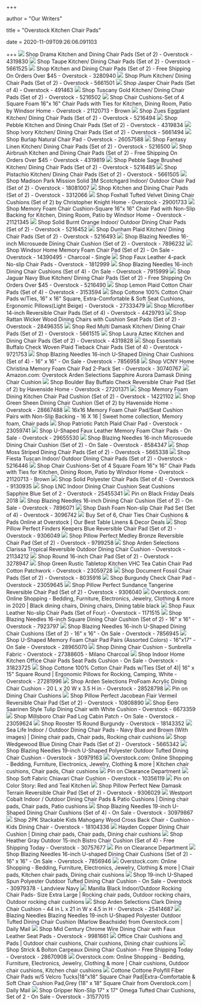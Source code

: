 +++
        
author = "Our Writers"
        
title = "Overstock Kitchen Chair Pads"
        
date = 2020-11-09T09:26:06.091103
        
+++
[ ![](https://ak1.ostkcdn.com/images/products/4319830/Drama-Kitchen-and-Dining-Chair-Pads-Set-of-2-P12296324.jpg?impolicy=medium)](https://ak1.ostkcdn.com/images/products/4319830/Drama-Kitchen-and-Dining-Chair-Pads-Set-of-2-P12296324.jpg?impolicy=medium) Shop Drama Kitchen and Dining Chair Pads (Set of 2) - Overstock - 4319830
[ ![](https://ak1.ostkcdn.com/images/products/P13410162.jpg?impolicy=medium)](https://ak1.ostkcdn.com/images/products/P13410162.jpg?impolicy=medium) Shop Taupe Kitchen/ Dining Chair Pads (Set of 2) - Overstock - 5661525
[ ![](https://ak1.ostkcdn.com/images/products/P11384026.jpg?impolicy=medium)](https://ak1.ostkcdn.com/images/products/P11384026.jpg?impolicy=medium) Shop Kitchen and Dining Chair Pads (Set of 2) - Free Shipping On Orders  Over $45 - Overstock - 3280940
[ ![](https://ak1.ostkcdn.com/images/products/P13410140.jpg?impolicy=medium)](https://ak1.ostkcdn.com/images/products/P13410140.jpg?impolicy=medium) Shop Plum Kitchen/ Dining Chair Pads (Set of 2) - Overstock - 5661501
[ ![](https://ak1.ostkcdn.com/images/products/P917023.jpg?impolicy=medium)](https://ak1.ostkcdn.com/images/products/P917023.jpg?impolicy=medium) Shop Jasper Chair Pads (Set of 4) - Overstock - 491463
[ ![](https://ak1.ostkcdn.com/images/products/P13044256.jpg?impolicy=medium)](https://ak1.ostkcdn.com/images/products/P13044256.jpg?impolicy=medium) Shop Tuscany Gold Kitchen/ Dining Chair Pads (Set of 2) - Overstock -  5216502
[ ![](https://ak1.ostkcdn.com/images/products/21120713/Chair-Cushions-Set-of-4-Square-Foam-16-x-16-Chair-Pads-with-Ties-for-Kitchen-Dining-Room-Patio-by-Windsor-Home-046a1f82-cfa5-4c95-8693-901c249adc67_600.jpg?impolicy=medium)](https://ak1.ostkcdn.com/images/products/21120713/Chair-Cushions-Set-of-4-Square-Foam-16-x-16-Chair-Pads-with-Ties-for-Kitchen-Dining-Room-Patio-by-Windsor-Home-046a1f82-cfa5-4c95-8693-901c249adc67_600.jpg?impolicy=medium) Shop Chair Cushions-Set of 4 Square Foam 16"x 16" Chair Pads with Ties for  Kitchen, Dining Room, Patio by Windsor Home - Overstock - 21120713 - Brown
[ ![](https://ak1.ostkcdn.com/images/products/P13044248.jpg?impolicy=medium)](https://ak1.ostkcdn.com/images/products/P13044248.jpg?impolicy=medium) Shop Zues Eggplant Kitchen/ Dining Chair Pads (Set of 2) - Overstock -  5216494
[ ![](https://ak1.ostkcdn.com/images/products/P12296328.jpg?impolicy=medium)](https://ak1.ostkcdn.com/images/products/P12296328.jpg?impolicy=medium) Shop Pebble Kitchen and Dining Chair Pads (Set of 2) - Overstock - 4319834
[ ![](https://ak1.ostkcdn.com/images/products/P13410134.jpg?impolicy=medium)](https://ak1.ostkcdn.com/images/products/P13410134.jpg?impolicy=medium) Shop Ivory Kitchen/ Dining Chair Pads (Set of 2) - Overstock - 5661494
[ ![](https://ak1.ostkcdn.com/images/products/is/images/direct/16bd62debf4400912a24c27c3b59dba61dd94b2c/Burlap-Natural-Chair-Pad.jpg)](https://ak1.ostkcdn.com/images/products/is/images/direct/16bd62debf4400912a24c27c3b59dba61dd94b2c/Burlap-Natural-Chair-Pad.jpg) Shop Burlap Natural Chair Pad - Overstock - 26057588
[ ![](https://ak1.ostkcdn.com/images/products/P13044254.jpg?impolicy=medium)](https://ak1.ostkcdn.com/images/products/P13044254.jpg?impolicy=medium) Shop Fantasy Linen Kitchen/ Dining Chair Pads (Set of 2) - Overstock -  5216500
[ ![](https://ak1.ostkcdn.com/images/products/P12296314.jpg?impolicy=medium)](https://ak1.ostkcdn.com/images/products/P12296314.jpg?impolicy=medium) Shop Airbrush Kitchen and Dining Chair Pads (Set of 2) - Free Shipping On  Orders Over $45 - Overstock - 4319819
[ ![](https://ak1.ostkcdn.com/images/products/P13044240.jpg?impolicy=medium)](https://ak1.ostkcdn.com/images/products/P13044240.jpg?impolicy=medium) Shop Pebble Sage Brushed Kitchen/ Dining Chair Pads (Set of 2) - Overstock  - 5216485
[ ![](https://ak1.ostkcdn.com/images/products/P13410144.jpg?impolicy=medium)](https://ak1.ostkcdn.com/images/products/P13410144.jpg?impolicy=medium) Shop Pistachio Kitchen/ Dining Chair Pads (Set of 2) - Overstock - 5661505
[ ![](https://ak1.ostkcdn.com/images/products/18081007/Madison-Park-Mission-Solid-3M-Scotchgard-Indoor-Outdoor-Chair-Pad-Set-of-2-53c8b692-b0ec-4f09-af8a-7c8b565a2578_600.jpg?impolicy=medium)](https://ak1.ostkcdn.com/images/products/18081007/Madison-Park-Mission-Solid-3M-Scotchgard-Indoor-Outdoor-Chair-Pad-Set-of-2-53c8b692-b0ec-4f09-af8a-7c8b565a2578_600.jpg?impolicy=medium) Shop Madison Park Mission Solid 3M Scotchgard Indoor/ Outdoor Chair Pad  (Set of 2) - Overstock - 18081007
[ ![](https://ak1.ostkcdn.com/images/products/3/P11409161.jpg?impolicy=medium)](https://ak1.ostkcdn.com/images/products/3/P11409161.jpg?impolicy=medium) Shop Kitchen and Dining Chair Pads (Set of 2) - Overstock - 3312066
[ ![](https://ak1.ostkcdn.com/images/products/29001733/Foxhall-Tufted-Velvet-Dining-Chair-Cushions-Set-of-2-by-Christopher-Knight-Home-86d4e069-f20d-4e9d-afce-589222e77e14_600.jpg?impolicy=medium)](https://ak1.ostkcdn.com/images/products/29001733/Foxhall-Tufted-Velvet-Dining-Chair-Cushions-Set-of-2-by-Christopher-Knight-Home-86d4e069-f20d-4e9d-afce-589222e77e14_600.jpg?impolicy=medium) Shop Foxhall Tufted Velvet Dining Chair Cushions (Set of 2) by Christopher  Knight Home - Overstock - 29001733
[ ![](https://ak1.ostkcdn.com/images/products/21121345/Memory-Foam-Chair-Cushion-Square-16-x-16-Chair-Pad-with-Non-Slip-Backing-for-Kitchen-Dining-Room-Patio-by-Windsor-Home-fc798a2d-f46e-4c8a-bc91-5dc5d6ef25a3_600.jpg?impolicy=medium)](https://ak1.ostkcdn.com/images/products/21121345/Memory-Foam-Chair-Cushion-Square-16-x-16-Chair-Pad-with-Non-Slip-Backing-for-Kitchen-Dining-Room-Patio-by-Windsor-Home-fc798a2d-f46e-4c8a-bc91-5dc5d6ef25a3_600.jpg?impolicy=medium) Shop Memory Foam Chair Cushion-Square 16"x 16" Chair Pad with Non-Slip  Backing for Kitchen, Dining Room, Patio by Windsor Home - Overstock -  21121345
[ ![](https://ak1.ostkcdn.com/images/products/P13044220.jpg?impolicy=medium)](https://ak1.ostkcdn.com/images/products/P13044220.jpg?impolicy=medium) Shop Solid Burnt Orange Indoor/ Outdoor Dining Chair Pads (Set of 2) -  Overstock - 5216452
[ ![](https://ak1.ostkcdn.com/images/products/5216493/Dunham-Plaid-Kitchen-Dining-Chair-Pads-Set-of-2-P13044247.jpg?impolicy=medium)](https://ak1.ostkcdn.com/images/products/5216493/Dunham-Plaid-Kitchen-Dining-Chair-Pads-Set-of-2-P13044247.jpg?impolicy=medium) Shop Dunham Plaid Kitchen/ Dining Chair Pads (Set of 2) - Overstock -  5216493
[ ![](https://ak1.ostkcdn.com/images/products/7896232/Blazing-Needles-16-inch-Microsuede-Dining-Chair-Cushion-Set-of-2-9de696cc-0d8e-4849-a183-4087c9766bb1_600.jpg?impolicy=medium)](https://ak1.ostkcdn.com/images/products/7896232/Blazing-Needles-16-inch-Microsuede-Dining-Chair-Cushion-Set-of-2-9de696cc-0d8e-4849-a183-4087c9766bb1_600.jpg?impolicy=medium) Shop Blazing Needles 16-inch Microsuede Dining Chair Cushion (Set of 2) -  Overstock - 7896232
[ ![](https://ak1.ostkcdn.com/images/products/14390495/Windsor-Home-Memory-Foam-Chair-Pad-Set-of-2-b31fd7ae-bb74-4768-9e51-07ab4dc1a03e_600.jpg?impolicy=medium)](https://ak1.ostkcdn.com/images/products/14390495/Windsor-Home-Memory-Foam-Chair-Pad-Set-of-2-b31fd7ae-bb74-4768-9e51-07ab4dc1a03e_600.jpg?impolicy=medium) Shop Windsor Home Memory Foam Chair Pad (Set of 2) - On Sale - Overstock -  14390495 - Charcoal - Single
[ ![](https://ak1.ostkcdn.com/images/products/P10160585.jpg?impolicy=medium)](https://ak1.ostkcdn.com/images/products/P10160585.jpg?impolicy=medium) Shop Faux Leather 4-pack No-slip Chair Pads - Overstock - 1812999
[ ![](https://ak1.ostkcdn.com/images/products/7915999/Blazing-Needles-16-inch-Dining-Chair-Cushions-Set-of-4-dc8a1d97-5757-416f-91e9-e0fa71ed75ee_600.jpg?impolicy=medium)](https://ak1.ostkcdn.com/images/products/7915999/Blazing-Needles-16-inch-Dining-Chair-Cushions-Set-of-4-dc8a1d97-5757-416f-91e9-e0fa71ed75ee_600.jpg?impolicy=medium) Shop Blazing Needles 16-inch Dining Chair Cushions (Set of 4) - On Sale -  Overstock - 7915999
[ ![](https://ak1.ostkcdn.com/images/products/P13044245.jpg?impolicy=medium)](https://ak1.ostkcdn.com/images/products/P13044245.jpg?impolicy=medium) Shop Jaguar Navy Blue Kitchen/ Dining Chair Pads (Set of 2) - Free Shipping  On Orders Over $45 - Overstock - 5216490
[ ![](https://ak1.ostkcdn.com/images/products/3/P11277140.jpg?impolicy=medium)](https://ak1.ostkcdn.com/images/products/3/P11277140.jpg?impolicy=medium) Shop Lemon Plaid Cotton Chair Pads (Set of 4) - Overstock - 3153594
[ ![](https://ak1.ostkcdn.com/images/products/27333479/Cottone-100-Cotton-Chair-Pads-w-Ties-16-x-16-Square-Extra-Comfortable-Soft-Seat-Cushions-Ergonomic-Pillows-Light-Beige-6f2251a3-5fe8-4bfb-87f2-cf2ee8f7e08c_600.jpg?impolicy=medium)](https://ak1.ostkcdn.com/images/products/27333479/Cottone-100-Cotton-Chair-Pads-w-Ties-16-x-16-Square-Extra-Comfortable-Soft-Seat-Cushions-Ergonomic-Pillows-Light-Beige-6f2251a3-5fe8-4bfb-87f2-cf2ee8f7e08c_600.jpg?impolicy=medium) Shop Cottone 100% Cotton Chair Pads w/Ties, 16" x 16" Square,  Extra-Comfortable & Soft Seat Cushions, Ergonomic Pillows(Light Beige) -  Overstock - 27333479
[ ![](https://ak1.ostkcdn.com/images/products/4429793/Micro-Fiber-Reversible-Chair-Pads-Set-of-4-821d5d67-e1db-45d9-b2ef-90e71f1ea583_600.jpg?impolicy=medium)](https://ak1.ostkcdn.com/images/products/4429793/Micro-Fiber-Reversible-Chair-Pads-Set-of-4-821d5d67-e1db-45d9-b2ef-90e71f1ea583_600.jpg?impolicy=medium) Shop Microfiber 14-inch Reversible Chair Pads (Set of 4) - Overstock -  4429793
[ ![](https://ak1.ostkcdn.com/images/products/28496355/Rattan-Wicker-Wood-Dining-Chairs-with-Cushion-Seat-Pads-Set-of-2-47b6133b-0d49-4f30-8e9d-20b436e4c52c.jpg)](https://ak1.ostkcdn.com/images/products/28496355/Rattan-Wicker-Wood-Dining-Chairs-with-Cushion-Seat-Pads-Set-of-2-47b6133b-0d49-4f30-8e9d-20b436e4c52c.jpg) Shop Rattan Wicker Wood Dining Chairs with Cushion Seat Pads (Set of 2) -  Overstock - 28496355
[ ![](https://ak1.ostkcdn.com/images/products/P13410153.jpg?impolicy=medium)](https://ak1.ostkcdn.com/images/products/P13410153.jpg?impolicy=medium) Shop Red Multi Damask Kitchen/ Dining Chair Pads (Set of 2) - Overstock -  5661515
[ ![](https://ak1.ostkcdn.com/images/products/P12296322.jpg?impolicy=medium)](https://ak1.ostkcdn.com/images/products/P12296322.jpg?impolicy=medium) Shop Laura Aztec Kitchen and Dining Chair Pads (Set of 2) - Overstock -  4319828
[ ![](https://ak1.ostkcdn.com/images/products/9721753/Buffalo-Check-Woven-Plaid-Chair-Pads-with-Tiebacks-set-of-4-ac86334d-2009-433a-aae0-13c88db1702e_600.jpg?impolicy=medium)](https://ak1.ostkcdn.com/images/products/9721753/Buffalo-Check-Woven-Plaid-Chair-Pads-with-Tiebacks-set-of-4-ac86334d-2009-433a-aae0-13c88db1702e_600.jpg?impolicy=medium) Shop Essentials Buffalo Check Woven Plaid Tieback Chair Pads (Set of 4) -  Overstock - 9721753
[ ![](https://ak1.ostkcdn.com/images/products/is/images/direct/bbe285583aea2a27e9ef95c64a165fd38eeb65a7/Blazing-Needles-16-inch-U-Shaped-Dining-Chair-Cushions-%28Set-of-4%29.jpg?impolicy=medium)](https://ak1.ostkcdn.com/images/products/is/images/direct/bbe285583aea2a27e9ef95c64a165fd38eeb65a7/Blazing-Needles-16-inch-U-Shaped-Dining-Chair-Cushions-%28Set-of-4%29.jpg?impolicy=medium) Shop Blazing Needles 16-inch U-Shaped Dining Chair Cushions (Set of 4) -  16" x 16" - On Sale - Overstock - 7856958
[ ![](https://ak1.ostkcdn.com/images/products/30740767/VCNY-Home-Christina-Memory-Foam-Chair-Pad-2-Pack-Set-9214c5ec-7a38-4130-9d99-abab06cca83a_600.jpg?impolicy=medium)](https://ak1.ostkcdn.com/images/products/30740767/VCNY-Home-Christina-Memory-Foam-Chair-Pad-2-Pack-Set-9214c5ec-7a38-4130-9d99-abab06cca83a_600.jpg?impolicy=medium) Shop VCNY Home Christina Memory Foam Chair Pad 2-Pack Set - Overstock -  30740767
[ ![](https://images-na.ssl-images-amazon.com/images/I/81cAbX5JBzL._AC_SL1500_.jpg)](https://images-na.ssl-images-amazon.com/images/I/81cAbX5JBzL._AC_SL1500_.jpg) Amazon.com: Overstock Arden Selections Sapphire Aurora Damask Dining Chair  Cushion
[ ![](https://ak1.ostkcdn.com/images/products/27201371/Havenside-Home-Boulder-Bay-Buffalo-Check-Reversible-Chair-Pad-Set-of-2-a92a9b6f-c8d7-488d-b48b-11cec8f78409_600.jpg?impolicy=medium)](https://ak1.ostkcdn.com/images/products/27201371/Havenside-Home-Boulder-Bay-Buffalo-Check-Reversible-Chair-Pad-Set-of-2-a92a9b6f-c8d7-488d-b48b-11cec8f78409_600.jpg?impolicy=medium) Shop Boulder Bay Buffalo Check Reversible Chair Pad (Set of 2) by Havenside  Home - Overstock - 27201371
[ ![](https://ak1.ostkcdn.com/images/products/14221102/Memory-Foam-Dining-Kitchen-Chair-Pad-Cushion-Set-of-2-d4840e16-3104-4906-bc61-943ad0a820de.jpg)](https://ak1.ostkcdn.com/images/products/14221102/Memory-Foam-Dining-Kitchen-Chair-Pad-Cushion-Set-of-2-d4840e16-3104-4906-bc61-943ad0a820de.jpg) Shop Memory Foam Dining Kitchen Chair Pad Cushion (Set of 2) - Overstock -  14221102
[ ![](https://ak1.ostkcdn.com/images/products/28667488/Indoor-Seat-Cushions-Green-Dining-Chair-Cushion-Set-of-2-N-A-db519598-7d1a-4a67-8636-e3f040fe6953_600.jpg?impolicy=medium)](https://ak1.ostkcdn.com/images/products/28667488/Indoor-Seat-Cushions-Green-Dining-Chair-Cushion-Set-of-2-N-A-db519598-7d1a-4a67-8636-e3f040fe6953_600.jpg?impolicy=medium) Shop Green Sheen Dining Chair Cushion (Set of 2) by Havenside Home -  Overstock - 28667488
[ ![](https://i.pinimg.com/originals/0c/71/a0/0c71a0363c21f84e8c9a43745a6bb120.jpg)](https://i.pinimg.com/originals/0c/71/a0/0c71a0363c21f84e8c9a43745a6bb120.jpg) 16x16 Memory Foam Chair Pad/Seat Cushion Pairs with Non-Slip Backing - 16 X  16 | Sweet home collection, Memory foam, Chair pads
[ ![](https://ak1.ostkcdn.com/images/products/is/images/direct/a395655eb061612dec3eca6bac05cfd9f1f65401/Patriotic-Patch-Plaid-Chair-Pad.jpg?impolicy=medium)](https://ak1.ostkcdn.com/images/products/is/images/direct/a395655eb061612dec3eca6bac05cfd9f1f65401/Patriotic-Patch-Plaid-Chair-Pad.jpg?impolicy=medium) Shop Patriotic Patch Plaid Chair Pad - Overstock - 23059741
[ ![](https://ak1.ostkcdn.com/images/products/29655530/U-Shaped-Faux-Leather-Memory-Foam-Chair-Pads-388bfffa-d374-402d-8c60-2ac987e5c6e1_600.jpg?impolicy=medium)](https://ak1.ostkcdn.com/images/products/29655530/U-Shaped-Faux-Leather-Memory-Foam-Chair-Pads-388bfffa-d374-402d-8c60-2ac987e5c6e1_600.jpg?impolicy=medium) Shop U-Shaped Faux Leather Memory Foam Chair Pads - On Sale - Overstock -  29655530
[ ![](https://ak1.ostkcdn.com/images/products/8584347/Blazing-Needles-16-inch-Microsuede-Dining-Chair-Cushion-Set-of-2-f1dd1431-0beb-47ba-bf84-62ccdb12cff5_600.jpg?impolicy=medium)](https://ak1.ostkcdn.com/images/products/8584347/Blazing-Needles-16-inch-Microsuede-Dining-Chair-Cushion-Set-of-2-f1dd1431-0beb-47ba-bf84-62ccdb12cff5_600.jpg?impolicy=medium) Shop Blazing Needles 16-inch Microsuede Dining Chair Cushion (Set of 2) -  On Sale - Overstock - 8584347
[ ![](https://ak1.ostkcdn.com/images/products/P13413037.jpg?impolicy=medium)](https://ak1.ostkcdn.com/images/products/P13413037.jpg?impolicy=medium) Shop Moss Striped Dining Chair Pads (Set of 2) - Overstock - 5665338
[ ![](https://ak1.ostkcdn.com/images/products/P13044215.jpg?impolicy=medium)](https://ak1.ostkcdn.com/images/products/P13044215.jpg?impolicy=medium) Shop Fiesta Tuscan Indoor/ Outdoor Dining Chair Pads (Set of 2) - Overstock  - 5216446
[ ![](https://ak1.ostkcdn.com/images/products/21120713/Chair-Cushions-Set-of-4-Square-Foam-16-x-16-Chair-Pads-with-Ties-for-Kitchen-Dining-Room-Patio-by-Windsor-Home-462bd748-f7ba-4a37-88d2-e28c3d7c3872_600.jpg?impolicy=medium)](https://ak1.ostkcdn.com/images/products/21120713/Chair-Cushions-Set-of-4-Square-Foam-16-x-16-Chair-Pads-with-Ties-for-Kitchen-Dining-Room-Patio-by-Windsor-Home-462bd748-f7ba-4a37-88d2-e28c3d7c3872_600.jpg?impolicy=medium) Shop Chair Cushions-Set of 4 Square Foam 16"x 16" Chair Pads with Ties for  Kitchen, Dining Room, Patio by Windsor Home - Overstock - 21120713 - Brown
[ ![](https://ak1.ostkcdn.com/images/products/9130935/Gray-Solid-Polyester-Chair-Pads-Set-of-4-6cb8bb13-e56b-4f42-97b4-8392a3650f10_600.jpg?impolicy=medium)](https://ak1.ostkcdn.com/images/products/9130935/Gray-Solid-Polyester-Chair-Pads-Set-of-4-6cb8bb13-e56b-4f42-97b4-8392a3650f10_600.jpg?impolicy=medium) Shop Solid Polyester Chair Pads (Set of 4) - Overstock - 9130935
[ ![](https://ak1.ostkcdn.com/images/products/25455341/LNC-Indoor-Dining-Chair-Cushion-Seat-Cushions-Sapphire-Blue-Set-of-2-N-A-15de0fef-b865-4beb-afa2-2082a7802b9f_600.jpg?impolicy=medium)](https://ak1.ostkcdn.com/images/products/25455341/LNC-Indoor-Dining-Chair-Cushion-Seat-Cushions-Sapphire-Blue-Set-of-2-N-A-15de0fef-b865-4beb-afa2-2082a7802b9f_600.jpg?impolicy=medium) Shop LNC Indoor Dining Chair Cushion Seat Cushions Sapphire Blue Set of 2 -  Overstock - 25455341
[ ![](https://i.pinimg.com/originals/d3/a0/65/d3a06569fd81b2b41dd1e57d21111d53.jpg)](https://i.pinimg.com/originals/d3/a0/65/d3a06569fd81b2b41dd1e57d21111d53.jpg) Pin on Black Friday Deals 2018
[ ![](https://ak1.ostkcdn.com/images/products/7896071/Blazing-Needles-16-inch-Square-Dining-Chair-Cushion-Set-of-2-88ae4995-5f50-4125-8917-39a8cd796229_600.jpg?impolicy=medium)](https://ak1.ostkcdn.com/images/products/7896071/Blazing-Needles-16-inch-Square-Dining-Chair-Cushion-Set-of-2-88ae4995-5f50-4125-8917-39a8cd796229_600.jpg?impolicy=medium) Shop Blazing Needles 16-inch Dining Chair Cushion (Set of 2) - On Sale -  Overstock - 7896071
[ ![](https://ak1.ostkcdn.com/images/products/P11228908a.jpg?impolicy=medium)](https://ak1.ostkcdn.com/images/products/P11228908a.jpg?impolicy=medium) Shop Dash Foam Non-slip Chair Pad Set (Set of 4) - Overstock - 3096742
[ ![](https://ak1.ostkcdn.com/images/products/26057586/Tan-Primitive-Tabletop-Kitchen-VHC-Kettle-Grove-Star-Chair-Pad-Set-of-6-Jute-Appliqued-c2455059-534a-46c3-b831-95639eeba7ff_1000.jpg?imwidth=400&impolicy=medium)](https://ak1.ostkcdn.com/images/products/26057586/Tan-Primitive-Tabletop-Kitchen-VHC-Kettle-Grove-Star-Chair-Pad-Set-of-6-Jute-Appliqued-c2455059-534a-46c3-b831-95639eeba7ff_1000.jpg?imwidth=400&impolicy=medium) Buy Set of 6, Chair Ties Chair Cushions & Pads Online at Overstock | Our  Best Table Linens & Decor Deals
[ ![](https://ak1.ostkcdn.com/images/products/9306049/Pillow-Perfect-Finders-Keepers-Blue-Reversible-Chair-Pad-Set-of-2-f6eb1867-4292-4a82-930a-3825ac122c86_600.jpg?impolicy=medium)](https://ak1.ostkcdn.com/images/products/9306049/Pillow-Perfect-Finders-Keepers-Blue-Reversible-Chair-Pad-Set-of-2-f6eb1867-4292-4a82-930a-3825ac122c86_600.jpg?impolicy=medium) Shop Pillow Perfect Finders Keepers Blue Reversible Chair Pad (Set of 2) -  Overstock - 9306049
[ ![](https://ak1.ostkcdn.com/images/products/9799258/Pillow-Perfect-Medley-Bronze-Reversible-Chair-Pad-Set-of-2-9ffeabe9-e0fd-4286-a557-0a05e41122cf_600.jpg?impolicy=medium)](https://ak1.ostkcdn.com/images/products/9799258/Pillow-Perfect-Medley-Bronze-Reversible-Chair-Pad-Set-of-2-9ffeabe9-e0fd-4286-a557-0a05e41122cf_600.jpg?impolicy=medium) Shop Pillow Perfect Medley Bronze Reversible Chair Pad (Set of 2) -  Overstock - 9799258
[ ![](https://ak1.ostkcdn.com/images/products/21134212/Arden-Selections-Clarissa-Tropical-Reversible-Outdoor-Dining-Chair-Cushion-3be4865e-7078-42bd-af5c-bf3fa7c084b8_600.jpg?impolicy=medium)](https://ak1.ostkcdn.com/images/products/21134212/Arden-Selections-Clarissa-Tropical-Reversible-Outdoor-Dining-Chair-Cushion-3be4865e-7078-42bd-af5c-bf3fa7c084b8_600.jpg?impolicy=medium) Shop Arden Selections Clarissa Tropical Reversible Outdoor Dining Chair  Cushion - Overstock - 21134212
[ ![](https://ak1.ostkcdn.com/images/products/P11382243.jpg?impolicy=medium)](https://ak1.ostkcdn.com/images/products/P11382243.jpg?impolicy=medium) Shop Round 16-inch Chair Pad (Set of 2) - Overstock - 3278947
[ ![](https://ak1.ostkcdn.com/images/products/23059728/Green-Rustic-Tabletop-Kitchen-VHC-Tea-Cabin-Chair-Pad-Cotton-Patchwork-90ef2707-9365-403c-b9b9-9f0080276966_600.jpg?impolicy=medium)](https://ak1.ostkcdn.com/images/products/23059728/Green-Rustic-Tabletop-Kitchen-VHC-Tea-Cabin-Chair-Pad-Cotton-Patchwork-90ef2707-9365-403c-b9b9-9f0080276966_600.jpg?impolicy=medium) Shop Green Rustic Tabletop Kitchen VHC Tea Cabin Chair Pad Cotton Patchwork  - Overstock - 23059728
[ ![](https://ak1.ostkcdn.com/images/products/8035916/Document-Fossil-Chair-Pads-Set-of-2-e283d734-deee-4d6b-bd52-463e0c1b045d_600.jpg?impolicy=medium)](https://ak1.ostkcdn.com/images/products/8035916/Document-Fossil-Chair-Pads-Set-of-2-e283d734-deee-4d6b-bd52-463e0c1b045d_600.jpg?impolicy=medium) Shop Document Fossil Chair Pads (Set of 2) - Overstock - 8035916
[ ![](https://ak1.ostkcdn.com/images/products/is/images/direct/894596bf36bf9abca9dcca53886b83be7b914fc6/Burgundy-Check-Chair-Pad.jpg?impolicy=medium)](https://ak1.ostkcdn.com/images/products/is/images/direct/894596bf36bf9abca9dcca53886b83be7b914fc6/Burgundy-Check-Chair-Pad.jpg?impolicy=medium) Shop Burgundy Check Chair Pad - Overstock - 23059645
[ ![](https://ak1.ostkcdn.com/images/products/9306040/Pillow-Perfect-Sundance-Tangerine-Reversible-Chair-Pad-Set-of-2-a5538b8a-69df-4ab6-babd-c8c1ec09d6c7_600.jpg?impolicy=medium)](https://ak1.ostkcdn.com/images/products/9306040/Pillow-Perfect-Sundance-Tangerine-Reversible-Chair-Pad-Set-of-2-a5538b8a-69df-4ab6-babd-c8c1ec09d6c7_600.jpg?impolicy=medium) Shop Pillow Perfect Sundance Tangerine Reversible Chair Pad (Set of 2) -  Overstock - 9306040
[ ![](https://i.pinimg.com/736x/ac/17/f0/ac17f0143fc154e4604ce8e23ba94663.jpg)](https://i.pinimg.com/736x/ac/17/f0/ac17f0143fc154e4604ce8e23ba94663.jpg) Overstock.com: Online Shopping - Bedding, Furniture, Electronics, Jewelry,  Clothing & more in 2020 | Black dining chairs, Dining chairs, Dining table  black
[ ![](https://ak1.ostkcdn.com/images/products/JP1008655.jpg?impolicy=medium)](https://ak1.ostkcdn.com/images/products/JP1008655.jpg?impolicy=medium) Shop Faux Leather No-slip Chair Pads (Set of Four) - Overstock - 1171515
[ ![](https://ak1.ostkcdn.com/images/products/7923797/Blazing-Needles-16-inch-Square-Dining-Chair-Cushion-Set-of-2-16-x-16-f9fa8d9a-8f10-4fa0-a633-89e05b0e49ed_600.jpg?impolicy=medium)](https://ak1.ostkcdn.com/images/products/7923797/Blazing-Needles-16-inch-Square-Dining-Chair-Cushion-Set-of-2-16-x-16-f9fa8d9a-8f10-4fa0-a633-89e05b0e49ed_600.jpg?impolicy=medium) Shop Blazing Needles 16-inch Square Dining Chair Cushion (Set of 2) - 16" x  16" - Overstock - 7923797
[ ![](https://ak1.ostkcdn.com/images/products/7856945/Blazing-Needles-16-inch-U-Shaped-Twill-Dining-Chair-Cushions-Set-of-2-ac894922-14f1-435b-9e97-467b14b1c54c_600.jpg?impolicy=medium)](https://ak1.ostkcdn.com/images/products/7856945/Blazing-Needles-16-inch-U-Shaped-Twill-Dining-Chair-Cushions-Set-of-2-ac894922-14f1-435b-9e97-467b14b1c54c_600.jpg?impolicy=medium) Shop Blazing Needles 16-inch U-Shaped Dining Chair Cushions (Set of 2) -  16" x 16" - On Sale - Overstock - 7856945
[ ![](https://ak1.ostkcdn.com/images/products/28965070/U-Shaped-Memory-Foam-Chair-Pad-Pairs-Assorted-Colors-16-x17-1203921b-46a5-41f4-a0c5-df60487b7811_600.jpg?impolicy=medium)](https://ak1.ostkcdn.com/images/products/28965070/U-Shaped-Memory-Foam-Chair-Pad-Pairs-Assorted-Colors-16-x17-1203921b-46a5-41f4-a0c5-df60487b7811_600.jpg?impolicy=medium) Shop U-Shaped Memory Foam Chair Pad Pairs (Assorted Colors) - 16"x17" - On  Sale - Overstock - 28965070
[ ![](https://ak1.ostkcdn.com/images/products/27388605/Dining-Chair-Cushion-Sunbrella-Fabric-cde956f2-fb2a-42fb-8e12-7502c5524037_600.jpg?impolicy=medium)](https://ak1.ostkcdn.com/images/products/27388605/Dining-Chair-Cushion-Sunbrella-Fabric-cde956f2-fb2a-42fb-8e12-7502c5524037_600.jpg?impolicy=medium) Shop Dining Chair Cushion - Sunbrella Fabric - Overstock - 27388605 -  Milano Charcoal
[ ![](https://ak1.ostkcdn.com/images/products/is/images/direct/5816e83567dca63a4cde4885c1fffa08e19f8735/Indoor-Home-Kitchen-Office-Chair-Pads-Seat-Pads-Cushion.jpg?impolicy=medium)](https://ak1.ostkcdn.com/images/products/is/images/direct/5816e83567dca63a4cde4885c1fffa08e19f8735/Indoor-Home-Kitchen-Office-Chair-Pads-Seat-Pads-Cushion.jpg?impolicy=medium) Shop Indoor Home Kitchen Office Chair Pads Seat Pads Cushion - On Sale -  Overstock - 31823725
[ ![](https://ak1.ostkcdn.com/images/products/27281996/Cottone-100-Cotton-Chair-Pads-w-Ties-Set-of-4-16-x-15-Square-Round-Ergonomic-Pillows-for-Rocking-Camping-White-974afc7e-9124-4d8c-87eb-0eb7bef002af_600.jpg?impolicy=medium)](https://ak1.ostkcdn.com/images/products/27281996/Cottone-100-Cotton-Chair-Pads-w-Ties-Set-of-4-16-x-15-Square-Round-Ergonomic-Pillows-for-Rocking-Camping-White-974afc7e-9124-4d8c-87eb-0eb7bef002af_600.jpg?impolicy=medium) Shop Cottone 100% Cotton Chair Pads w/Ties (Set of 4)| 16" x 15" Square  Round | Ergonomic Pillows for Rocking, Camping, White - Overstock - 27281996
[ ![](https://ak1.ostkcdn.com/images/products/28528798/Arden-Selections-ProFoam-Lapis-Acrylic-Dining-Chair-Cushion-098a8e32-fefb-4284-9230-59d96603fcd1_600.jpg?impolicy=medium)](https://ak1.ostkcdn.com/images/products/28528798/Arden-Selections-ProFoam-Lapis-Acrylic-Dining-Chair-Cushion-098a8e32-fefb-4284-9230-59d96603fcd1_600.jpg?impolicy=medium) Shop Arden Selections ProFoam Acrylic Dining Chair Cushion - 20 L x 20 W x  3.5 H in - Overstock - 28528798
[ ![](https://i.pinimg.com/564x/ea/0b/20/ea0b206c2b60f5070043237b461df0ab.jpg)](https://i.pinimg.com/564x/ea/0b/20/ea0b206c2b60f5070043237b461df0ab.jpg) Pin on Dining Chair Cushions
[ ![](https://ak1.ostkcdn.com/images/products/10808890/Pillow-Perfect-Jacobean-Flair-Vermeil-Reversible-Chair-Pad-Set-of-2-3f1ff172-0cef-4681-8d05-a115c3810032_600.jpg?impolicy=medium)](https://ak1.ostkcdn.com/images/products/10808890/Pillow-Perfect-Jacobean-Flair-Vermeil-Reversible-Chair-Pad-Set-of-2-3f1ff172-0cef-4681-8d05-a115c3810032_600.jpg?impolicy=medium) Shop Pillow Perfect Jacobean Flair Vermeil Reversible Chair Pad (Set of 2)  - Overstock - 10808890
[ ![](https://ak1.ostkcdn.com/images/products/6673359/Eero-Saarinen-Style-Tulip-Dining-Chair-with-White-Cushion-fa9b5a46-9657-400f-bdc4-a642c9faa903_600.jpg?impolicy=medium)](https://ak1.ostkcdn.com/images/products/6673359/Eero-Saarinen-Style-Tulip-Dining-Chair-with-White-Cushion-fa9b5a46-9657-400f-bdc4-a642c9faa903_600.jpg?impolicy=medium) Shop Eero Saarinen Style Tulip Dining Chair with White Cushion - Overstock  - 6673359
[ ![](https://ak1.ostkcdn.com/images/products/is/images/direct/783793ac61989225ea411f639cdf5dff4e6f55e6/Millsboro-Chair-Pad-Log-Cabin-Patch.jpg?impolicy=medium)](https://ak1.ostkcdn.com/images/products/is/images/direct/783793ac61989225ea411f639cdf5dff4e6f55e6/Millsboro-Chair-Pad-Log-Cabin-Patch.jpg?impolicy=medium) Shop Millsboro Chair Pad Log Cabin Patch - On Sale - Overstock - 23059624
[ ![](https://ak1.ostkcdn.com/images/products/18143352/Rooster-15-S-4-Jute-Chair-Pads-28c284bd-2787-4fc7-bdfb-99dfe366ff8f_600.jpg?impolicy=medium)](https://ak1.ostkcdn.com/images/products/18143352/Rooster-15-S-4-Jute-Chair-Pads-28c284bd-2787-4fc7-bdfb-99dfe366ff8f_600.jpg?impolicy=medium) Shop Rooster 15 Round Burgundy - Overstock - 18143352
[ ![](https://i.pinimg.com/originals/f5/78/7d/f5787de17d1e2990ce94362c4431d9a8.jpg)](https://i.pinimg.com/originals/f5/78/7d/f5787de17d1e2990ce94362c4431d9a8.jpg) Sea Life Indoor / Outdoor Dining Chair Pads - Navy Blue and Brown (With  images) | Dining chair pads, Chair pads, Rocking chair cushions
[ ![](https://ak1.ostkcdn.com/images/products/P13413041.jpg?impolicy=medium)](https://ak1.ostkcdn.com/images/products/P13413041.jpg?impolicy=medium) Shop Wedgewood Blue Dining Chair Pads (Set of 2) - Overstock - 5665342
[ ![](https://ak1.ostkcdn.com/images/products/30979163/19-inch-U-Shaped-Spun-Polyester-Outdoor-Tufted-Dining-Chair-Cushion-d4a58b31-8460-4b53-bbea-4a24deaab7be_600.jpg?impolicy=medium)](https://ak1.ostkcdn.com/images/products/30979163/19-inch-U-Shaped-Spun-Polyester-Outdoor-Tufted-Dining-Chair-Cushion-d4a58b31-8460-4b53-bbea-4a24deaab7be_600.jpg?impolicy=medium) Shop Blazing Needles 19-inch U-Shaped Polyester Outdoor Tufted Dining Chair  Cushion - Overstock - 30979163
[ ![](https://i.pinimg.com/originals/ce/a9/30/cea930bcfdc90a5e0eeba01e25e62d5a.jpg)](https://i.pinimg.com/originals/ce/a9/30/cea930bcfdc90a5e0eeba01e25e62d5a.jpg) Overstock.com: Online Shopping - Bedding, Furniture, Electronics, Jewelry,  Clothing & more | Kitchen chair cushions, Chair pads, Chair cushions
[ ![](https://i.pinimg.com/564x/ff/75/34/ff7534fa8e0dfecd10e122092598eea5.jpg)](https://i.pinimg.com/564x/ff/75/34/ff7534fa8e0dfecd10e122092598eea5.jpg) Pin on Clearance Department
[ ![](https://ak1.ostkcdn.com/images/products/is/images/direct/fe280b12accb4bff837db7e4f0a3d48301e59af9/Chiavari-Chair-Cushion---Party-and-Dining-Chair-Accessories.jpg?impolicy=medium)](https://ak1.ostkcdn.com/images/products/is/images/direct/fe280b12accb4bff837db7e4f0a3d48301e59af9/Chiavari-Chair-Cushion---Party-and-Dining-Chair-Accessories.jpg?impolicy=medium) Shop Soft Fabric Chiavari Chair Cushion - Overstock - 10356119
[ ![](https://i.pinimg.com/originals/3c/f9/52/3cf95271cc7c8593bedcdd00997addfc.jpg)](https://i.pinimg.com/originals/3c/f9/52/3cf95271cc7c8593bedcdd00997addfc.jpg) Pin on Color Story: Red and Teal Kitchen
[ ![](https://ak1.ostkcdn.com/images/products/9306029/Pillow-Perfect-New-Damask-Terrain-Reversible-Chair-Pad-Set-of-2-791e689e-aa83-4b8c-aff7-86b19ec24dfc_600.jpg?impolicy=medium)](https://ak1.ostkcdn.com/images/products/9306029/Pillow-Perfect-New-Damask-Terrain-Reversible-Chair-Pad-Set-of-2-791e689e-aa83-4b8c-aff7-86b19ec24dfc_600.jpg?impolicy=medium) Shop Pillow Perfect New Damask Terrain Reversible Chair Pad (Set of 2) -  Overstock - 9306029
[ ![](https://i.pinimg.com/564x/80/51/91/8051918fc78290584c692920d2598bdd.jpg)](https://i.pinimg.com/564x/80/51/91/8051918fc78290584c692920d2598bdd.jpg) Westport Cobalt Indoor / Outdoor Dining Chair Pads & Patio Cushions | Dining  chair pads, Chair pads, Patio cushions
[ ![](https://ak1.ostkcdn.com/images/products/30979867/19-inch-U-Shaped-Dining-Chair-Cushions-Set-of-4-41547b90-2178-4a5e-b997-318c68f35a7d_600.jpg?impolicy=medium)](https://ak1.ostkcdn.com/images/products/30979867/19-inch-U-Shaped-Dining-Chair-Cushions-Set-of-4-41547b90-2178-4a5e-b997-318c68f35a7d_600.jpg?impolicy=medium) Shop Blazing Needles 19-inch U-Shaped Dining Chair Cushions (Set of 4) - On  Sale - Overstock - 30979867
[ ![](https://ak1.ostkcdn.com/images/products/is/images/direct/a4e2b58ba40cc07c1b19de50668a9fd65d7a4801/2PK-Stackable-Kids-Mahogany-Wood-Cross-Back-Chair---Cushion---Kids-Dining-Chair.jpg?impolicy=medium)](https://ak1.ostkcdn.com/images/products/is/images/direct/a4e2b58ba40cc07c1b19de50668a9fd65d7a4801/2PK-Stackable-Kids-Mahogany-Wood-Cross-Back-Chair---Cushion---Kids-Dining-Chair.jpg?impolicy=medium) Shop 2PK Stackable Kids Mahogany Wood Cross Back Chair - Cushion - Kids Dining  Chair - Overstock - 18104336
[ ![](https://i.pinimg.com/originals/ce/4c/4d/ce4c4d82ab32e5e1bf38e271b98da53a.jpg)](https://i.pinimg.com/originals/ce/4c/4d/ce4c4d82ab32e5e1bf38e271b98da53a.jpg) Hayden Copper Dining Chair Cushion | Dining chair pads, Chair pads, Dining  chair cushions
[ ![](https://ak1.ostkcdn.com/images/products/30757677/Heather-Gray-Outdoor-15-inch-Bistro-Chair-Cushion-Set-of-4-444f53ca-7e25-42ed-8d42-29246ad5b065_600.jpg)](https://ak1.ostkcdn.com/images/products/30757677/Heather-Gray-Outdoor-15-inch-Bistro-Chair-Cushion-Set-of-4-444f53ca-7e25-42ed-8d42-29246ad5b065_600.jpg) Shop Heather Gray Outdoor 15-inch Bistro Chair Cushion (Set of 4) - Free  Shipping Today - Overstock - 30757677
[ ![](https://i.pinimg.com/736x/9a/70/0b/9a700bab9c3526e744e1d8e5ddfac488.jpg)](https://i.pinimg.com/736x/9a/70/0b/9a700bab9c3526e744e1d8e5ddfac488.jpg) Pin on Clearance Department
[ ![](https://ak1.ostkcdn.com/images/products/7856946/Blazing-Needles-16-inch-U-shaped-Dining-Chair-Cushions-Set-of-2-16-x-16-67e1c324-c42b-40ff-b9aa-f0912cb3f72a_600.jpg?impolicy=medium)](https://ak1.ostkcdn.com/images/products/7856946/Blazing-Needles-16-inch-U-shaped-Dining-Chair-Cushions-Set-of-2-16-x-16-67e1c324-c42b-40ff-b9aa-f0912cb3f72a_600.jpg?impolicy=medium) Shop Blazing Needles 16-inch U-shaped Dining Chair Cushions (Set of 2) -  16" x 16" - On Sale - Overstock - 7856946
[ ![](https://i.pinimg.com/originals/4f/ec/e7/4fece7dec5e7f3f7e4bf3e43dd9a6a3f.jpg)](https://i.pinimg.com/originals/4f/ec/e7/4fece7dec5e7f3f7e4bf3e43dd9a6a3f.jpg) Overstock.com: Online Shopping - Bedding, Furniture, Electronics, Jewelry,  Clothing & more | Chair pads, Kitchen chair pads, Dining chair cushions
[ ![](https://ak1.ostkcdn.com/images/products/30979378/19-inch-U-Shaped-Spun-Polyester-Outdoor-Tufted-Dining-Chair-Cushion-0e0780c3-b398-4c16-8a94-5be7284a5c67_600.jpg?impolicy=medium)](https://ak1.ostkcdn.com/images/products/30979378/19-inch-U-Shaped-Spun-Polyester-Outdoor-Tufted-Dining-Chair-Cushion-0e0780c3-b398-4c16-8a94-5be7284a5c67_600.jpg?impolicy=medium) Shop 19-inch U-Shaped Spun Polyester Outdoor Tufted Dining Chair Cushion -  On Sale - Overstock - 30979378 - Landview Navy
[ ![](https://i.pinimg.com/originals/64/05/6b/64056bb27999832e01303efc9b88645c.jpg)](https://i.pinimg.com/originals/64/05/6b/64056bb27999832e01303efc9b88645c.jpg) Manilla Black Indoor/Outdoor Rocking Chair Pads- Size Extra Large | Rocking chair  pads, Outdoor rocking chairs, Outdoor rocking chair cushions
[ ![](https://ak1.ostkcdn.com/images/products/25414687/Arden-Selections-Clark-Dining-Chair-Cushion-6b59c614-5978-4570-898c-804bf3a21f7e_600.jpg?impolicy=medium)](https://ak1.ostkcdn.com/images/products/25414687/Arden-Selections-Clark-Dining-Chair-Cushion-6b59c614-5978-4570-898c-804bf3a21f7e_600.jpg?impolicy=medium) Shop Arden Selections Clark Dining Chair Cushion - 44 in L x 21 in W x 4.5  in H - Overstock - 25414687
[ ![](https://ak1.ostkcdn.com/images/products/30971813/19-inch-U-Shaped-Spun-Polyester-Outdoor-Tufted-Dining-Chair-Cushion-77d96dd1-88f0-4c61-8894-073a2be2cdf6_1000.jpg)](https://ak1.ostkcdn.com/images/products/30971813/19-inch-U-Shaped-Spun-Polyester-Outdoor-Tufted-Dining-Chair-Cushion-77d96dd1-88f0-4c61-8894-073a2be2cdf6_1000.jpg) Blazing Needles Blazing Needles 19-inch U-Shaped Polyester Outdoor Tufted Dining  Chair Cushion (Marlow Beachside) from Overstock.com | Daily Mail
[ ![](https://ak1.ostkcdn.com/images/products/9981661/Mod-Made-Chrome-Faux-Leather-Modern-Chair-d77ace14-86d9-4657-b0f8-f58c55b1a399_600.jpg?impolicy=medium)](https://ak1.ostkcdn.com/images/products/9981661/Mod-Made-Chrome-Faux-Leather-Modern-Chair-d77ace14-86d9-4657-b0f8-f58c55b1a399_600.jpg?impolicy=medium) Shop Mid Century Chrome Wire Dining Chair with Faux Leather Seat Pads -  Overstock - 9981661
[ ![](https://i.pinimg.com/originals/0e/71/99/0e71999581d594eacbb9f8b31bd13bec.jpg)](https://i.pinimg.com/originals/0e/71/99/0e71999581d594eacbb9f8b31bd13bec.jpg) Office Chair Cushions and Pads | Outdoor chair cushions, Chair cushions, Dining  chair cushions
[ ![](https://ak1.ostkcdn.com/images/products/28670908/Indoor-Seat-Cushions-Outdoor-Dining-Chair-Cushion-Medallion-Indigo-Set-of-2-N-A-a0ae6117-446d-48bf-a907-0eb16a14ed59_600.jpg)](https://ak1.ostkcdn.com/images/products/28670908/Indoor-Seat-Cushions-Outdoor-Dining-Chair-Cushion-Medallion-Indigo-Set-of-2-N-A-a0ae6117-446d-48bf-a907-0eb16a14ed59_600.jpg) Shop Strick & Bolton Carpeaux Dining Chair Cushion - Free Shipping Today -  Overstock - 28670908
[ ![](https://i.pinimg.com/originals/79/9c/45/799c457d420e43d6343eda88abf38db1.jpg)](https://i.pinimg.com/originals/79/9c/45/799c457d420e43d6343eda88abf38db1.jpg) Overstock.com: Online Shopping - Bedding, Furniture, Electronics, Jewelry,  Clothing & more | Chair cushions, Outdoor chair cushions, Kitchen chair  cushions
[ ![](https://ak1.ostkcdn.com/images/products/28609226/Cottone-Polyfill-Fiber-Chair-Pads-w-5-Velcro-Tucks-08d5ece1-b6d0-42d1-aaf1-2909157ba227_1000.jpg)](https://ak1.ostkcdn.com/images/products/28609226/Cottone-Polyfill-Fiber-Chair-Pads-w-5-Velcro-Tucks-08d5ece1-b6d0-42d1-aaf1-2909157ba227_1000.jpg) Cottone Cottone Polyfill Fiber Chair Pads w/5 Velcro Tucks|18"x18" Square Chair  Pad|Extra-Comfortable & Soft Chair Cushion Pad,Grey (18" x 18" Square Chair  from Overstock.com | Daily Mail
[ ![](https://ak1.ostkcdn.com/images/products/is/images/direct/8354f9c6bc4527894f3fd88e4d99dc975d9c1653/Gripper-Non-Slip-17%22-x-17%22-Omega-Tufted-Chair-Cushions%2C-Set-of-2.jpg?impolicy=medium)](https://ak1.ostkcdn.com/images/products/is/images/direct/8354f9c6bc4527894f3fd88e4d99dc975d9c1653/Gripper-Non-Slip-17%22-x-17%22-Omega-Tufted-Chair-Cushions%2C-Set-of-2.jpg?impolicy=medium) Shop Gripper Non-Slip 17" x 17" Omega Tufted Chair Cushions, Set of 2 - On  Sale - Overstock - 31577015

